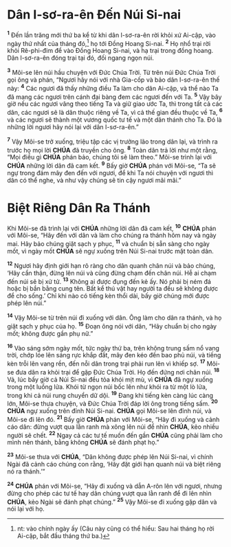 # Dân I-sơ-ra-ên Đến Núi Si-nai
<sup><b>1</b></sup> Đến lần trăng mới thứ ba kể từ khi dân I-sơ-ra-ên rời khỏi xứ Ai-cập, vào ngày thứ nhất của tháng đó,[^1-37808bd8-127d-4a31-bdaa-d7f61909d03c] họ tới Đồng Hoang Si-nai. <sup><b>2</b></sup> Họ nhổ trại rời khỏi Rê-phi-đim để vào Đồng Hoang Si-nai, và hạ trại trong đồng hoang. Dân I-sơ-ra-ên đóng trại tại đó, đối ngang ngọn núi.

<sup><b>3</b></sup> Môi-se lên núi hầu chuyện với Đức Chúa Trời. Từ trên núi Đức Chúa Trời gọi ông và phán, “Ngươi hãy nói với nhà Gia-cốp và bảo dân I-sơ-ra-ên thế này: <sup><b>4</b></sup> Các ngươi đã thấy những điều Ta làm cho dân Ai-cập, và thể nào Ta đã mang các ngươi trên cánh đại bàng đem các ngươi đến với Ta. <sup><b>5</b></sup> Vậy bây giờ nếu các ngươi vâng theo tiếng Ta và giữ giao ước Ta, thì trong tất cả các dân, các ngươi sẽ là dân thuộc riêng về Ta, vì cả thế gian đều thuộc về Ta, <sup><b>6</b></sup> và các ngươi sẽ thành một vương quốc tư tế và một dân thánh cho Ta. Đó là những lời ngươi hãy nói lại với dân I-sơ-ra-ên.”

<sup><b>7</b></sup> Vậy Môi-se trở xuống, triệu tập các vị trưởng lão trong dân lại, và trình ra trước họ mọi lời **CHÚA** đã truyền cho ông. <sup><b>8</b></sup> Toàn dân trả lời như một rằng, “Mọi điều gì **CHÚA** phán bảo, chúng tôi sẽ làm theo.” Môi-se trình lại với **CHÚA** những lời dân đã cam kết. <sup><b>9</b></sup> Bấy giờ **CHÚA** phán với Môi-se, “Ta sẽ ngự trong đám mây đen đến với ngươi, để khi Ta nói chuyện với ngươi thì dân có thể nghe, và như vậy chúng sẽ tin cậy ngươi mãi mãi.”


# Biệt Riêng Dân Ra Thánh
Khi Môi-se đã trình lại với **CHÚA** những lời dân đã cam kết, <sup><b>10</b></sup> **CHÚA** phán với Môi-se, “Hãy đến với dân và làm cho chúng ra thánh hôm nay và ngày mai. Hãy bảo chúng giặt sạch y phục, <sup><b>11</b></sup> và chuẩn bị sẵn sàng cho ngày mốt, vì ngày mốt **CHÚA** sẽ ngự xuống trên Núi Si-nai trước mặt toàn dân.

<sup><b>12</b></sup> Ngươi hãy định giới hạn rõ ràng cho dân quanh chân núi và bảo chúng, ‘Hãy cẩn thận, đừng lên núi và cũng đừng chạm đến chân núi. Hễ ai chạm đến núi sẽ bị xử tử. <sup><b>13</b></sup> Không ai được đụng đến kẻ ấy. Nó phải bị ném đá hoặc bị bắn bằng cung tên. Bất kể thú vật hay người ta đều sẽ không được để cho sống.’ Chỉ khi nào có tiếng kèn thổi dài, bấy giờ chúng mới được phép lên núi.”

<sup><b>14</b></sup> Vậy Môi-se từ trên núi đi xuống với dân. Ông làm cho dân ra thánh, và họ giặt sạch y phục của họ. <sup><b>15</b></sup> Đoạn ông nói với dân, “Hãy chuẩn bị cho ngày mốt; không được gần phụ nữ.”

<sup><b>16</b></sup> Vào sáng sớm ngày mốt, tức ngày thứ ba, trên không trung sấm nổ vang trời, chớp lóe lên sáng rực khắp đất, mây đen kéo đến bao phủ núi, và tiếng kèn trỗi lên vang rền, đến nỗi dân trong trại phải run lên vì khiếp sợ. <sup><b>17</b></sup> Môi-se đưa dân ra khỏi trại để gặp Đức Chúa Trời. Họ đến đứng nơi chân núi. <sup><b>18</b></sup> Vả, lúc bấy giờ cả Núi Si-nai đều tỏa khói mịt mù, vì **CHÚA** đã ngự xuống trong một luồng lửa. Khói từ ngọn núi bốc lên như khói ra từ một lò lửa, trong khi cả núi rung chuyển dữ dội. <sup><b>19</b></sup> Đang khi tiếng kèn càng lúc càng lớn, Môi-se thưa chuyện, và Đức Chúa Trời đáp lời ông trong tiếng sấm. <sup><b>20</b></sup> **CHÚA** ngự xuống trên đỉnh Núi Si-nai. **CHÚA** gọi Môi-se lên đỉnh núi, và Môi-se đi lên đó. <sup><b>21</b></sup> Bấy giờ **CHÚA** phán với Môi-se, “Hãy đi xuống và cảnh cáo dân: đừng vượt qua lằn ranh mà xông lên núi để nhìn **CHÚA**, kẻo nhiều người sẽ chết. <sup><b>22</b></sup> Ngay cả các tư tế muốn đến gần **CHÚA** cũng phải làm cho mình nên thánh, bằng không **CHÚA** sẽ đánh phạt họ.”

<sup><b>23</b></sup> Môi-se thưa với **CHÚA**, “Dân không được phép lên Núi Si-nai, vì chính Ngài đã cảnh cáo chúng con rằng, ‘Hãy đặt giới hạn quanh núi và biệt riêng nó ra thánh.’”

<sup><b>24</b></sup> **CHÚA** phán với Môi-se, “Hãy đi xuống và dẫn A-rôn lên với ngươi, nhưng đừng cho phép các tư tế hay dân chúng vượt qua lằn ranh để đi lên nhìn **CHÚA**, kẻo Ngài sẽ đánh phạt chúng.” <sup><b>25</b></sup> Vậy Môi-se đi xuống gặp dân và nói lại với họ.

[^1-37808bd8-127d-4a31-bdaa-d7f61909d03c]: nt: vào chính ngày ấy (Câu này cũng có thể hiểu: Sau hai tháng họ rời Ai-cập, bắt đầu tháng thứ ba.)